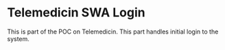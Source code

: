 # Telemedicin SWA Login

This is part of the POC on Telemedicin. This part handles initial login to the system.